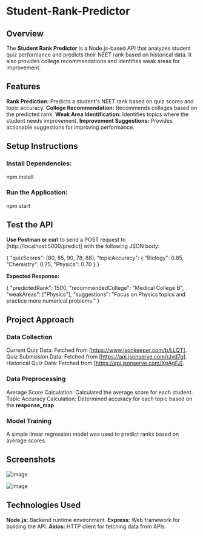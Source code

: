 # Student-Rank-Predictor
## Overview

The **Student Rank Predictor** is a Node.js-based API that analyzes student quiz performance and predicts their NEET rank based on historical data. It also provides college recommendations and identifies weak areas for improvement.

## Features

**Rank Prediction:** Predicts a student's NEET rank based on quiz scores and topic accuracy.
**College Recommendation:** Recommends colleges based on the predicted rank.
**Weak Area Identification:** Identifies topics where the student needs improvement.
**Improvement Suggestions:** Provides actionable suggestions for improving performance.

## Setup Instructions

### Install Dependencies:

npm install

### Run the Application:

npm start

## Test the API

**Use Postman or curl** to send a POST request to [http://localhost:5000/predict] with the following JSON body:

{
  "quizScores": [80, 85, 90, 78, 88],
  "topicAccuracy": {
    "Biology": 0.85,
    "Chemistry": 0.75,
    "Physics": 0.70
  }
}

**Expected Response:**

{
  "predictedRank": 1500,
  "recommendedCollege": "Medical College B",
  "weakAreas": ["Physics"],
  "suggestions": "Focus on Physics topics and practice more numerical problems."
}

## Project Approach

### Data Collection

Current Quiz Data: Fetched from [https://www.jsonkeeper.com/b/LLQT].
Quiz Submission Data: Fetched from [https://api.jsonserve.com/rJvd7g].
Historical Quiz Data: Fetched from [https://api.jsonserve.com/XgAgFJ].

### Data Preprocessing

Average Score Calculation: Calculated the average score for each student.
Topic Accuracy Calculation: Determined accuracy for each topic based on the **response_map**.

### Model Training

A simple linear regression model was used to predict ranks based on average scores.

## Screenshots

![image](https://github.com/user-attachments/assets/cde46bf4-b11f-43d3-84c3-b38ff8d635d2)

![image](https://github.com/user-attachments/assets/b4a987af-8256-4a1a-ac8c-f5502700193f)

## Technologies Used

**Node.js:** Backend runtime environment.
**Express:** Web framework for building the API.
**Axios:** HTTP client for fetching data from APIs.
